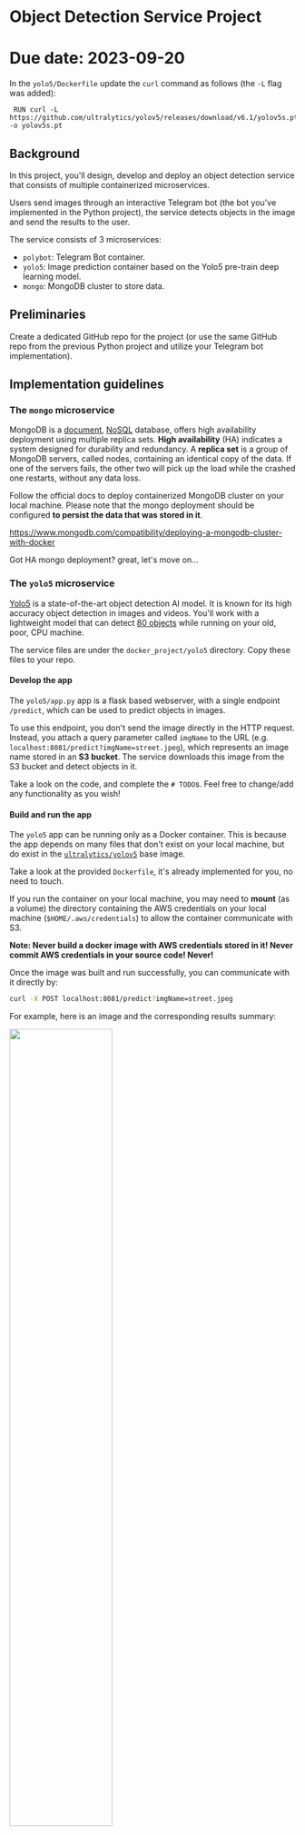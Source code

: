 # Object Detection Service Project
# Due date: 2023-09-20

In the `yolo5/Dockerfile` update the `curl` command as follows (the `-L` flag was added):

```text
 RUN curl -L https://github.com/ultralytics/yolov5/releases/download/v6.1/yolov5s.pt -o yolov5s.pt
```

## Background

In this project, you'll design, develop and deploy an object detection service that consists of multiple containerized microservices. 

Users send images through an interactive Telegram bot (the bot you've implemented in the Python project), the service detects objects in the image and send the results to the user.

The service consists of 3 microservices: 

- `polybot`: Telegram Bot container.
- `yolo5`: Image prediction container based on the Yolo5 pre-train deep learning model.
- `mongo`: MongoDB cluster to store data.

## Preliminaries

Create a dedicated GitHub repo for the project (or use the same GitHub repo from the previous Python project and utilize your Telegram bot implementation).

## Implementation guidelines

### The `mongo` microservice

MongoDB is a [document](https://www.mongodb.com/document-databases), [NoSQL](https://www.mongodb.com/nosql-explained/nosql-vs-sql) database, offers high availability deployment using multiple replica sets.
**High availability** (HA) indicates a system designed for durability and redundancy.
A **replica set** is a group of MongoDB servers, called nodes, containing an identical copy of the data.
If one of the servers fails, the other two will pick up the load while the crashed one restarts, without any data loss.

Follow the official docs to deploy containerized MongoDB cluster on your local machine. 
Please note that the mongo deployment should be configured **to persist the data that was stored in it**.

https://www.mongodb.com/compatibility/deploying-a-mongodb-cluster-with-docker

Got HA mongo deployment? great, let's move on...

### The `yolo5` microservice

[Yolo5](https://github.com/ultralytics/yolov5) is a state-of-the-art object detection AI model. It is known for its high accuracy object detection in images and videos.
You'll work with a lightweight model that can detect [80 objects](https://github.com/ultralytics/yolov5/blob/master/data/coco128.yaml) while running on your old, poor, CPU machine. 

The service files are under the `docker_project/yolo5` directory. Copy these files to your repo.

#### Develop the app

The `yolo5/app.py` app is a flask based webserver, with a single endpoint `/predict`, which can be used to predict objects in images.  

To use this endpoint, you don't send the image directly in the HTTP request. Instead, you attach a query parameter called `imgName` to the URL (e.g. `localhost:8081/predict?imgName=street.jpeg`), which represents an image name stored in an **S3 bucket**. 
The service downloads this image from the S3 bucket and detect objects in it. 

Take a look on the code, and complete the `# TODO`s. Feel free to change/add any functionality as you wish!

#### Build and run the app

The `yolo5` app can be running only as a Docker container. This is because the app depends on many files that don't exist on your local machine, but do exist in the [`ultralytics/yolov5`](https://hub.docker.com/r/ultralytics/yolov5) base image.

Take a look at the provided `Dockerfile`, it's already implemented for you, no need to touch.

If you run the container on your local machine, you may need to **mount** (as a volume) the directory containing the AWS credentials on your local machine (`$HOME/.aws/credentials`) to allow the container communicate with S3.  

**Note: Never build a docker image with AWS credentials stored in it! Never commit AWS credentials in your source code! Never!**

Once the image was built and run successfully, you can communicate with it directly by:

```bash
curl -X POST localhost:8081/predict?imgName=street.jpeg
```

For example, here is an image and the corresponding results summary:

<img src="../.img/street.jpeg" width="60%">

```json
{
    "prediction_id": "9a95126c-f222-4c34-ada0-8686709f6432",
    "original_img_path": "data/images/street.jpeg",
    "predicted_img_path": "static/data/9a95126c-f222-4c34-ada0-8686709f6432/street.jpeg",
    "labels": [
      {
        "class": "person",
        "cx": 0.0770833,
        "cy": 0.673675,
        "height": 0.0603291,
        "width": 0.0145833
      },
      {
        "class": "traffic light",
        "cx": 0.134375,
        "cy": 0.577697,
        "height": 0.0329068,
        "width": 0.0104167
      },
      {
        "class": "potted plant",
        "cx": 0.984375,
        "cy": 0.778793,
        "height": 0.095064,
        "width": 0.03125
      },
      {
        "class": "stop sign",
        "cx": 0.159896,
        "cy": 0.481718,
        "height": 0.0859232,
        "width": 0.053125
      },
      {
        "class": "car",
        "cx": 0.130208,
        "cy": 0.734918,
        "height": 0.201097,
        "width": 0.108333
      },
      {
        "class": "bus",
        "cx": 0.285417,
        "cy": 0.675503,
        "height": 0.140768,
        "width": 0.0729167
      }
    ],
    "time": 1692016473.2343626
}
```

The model detected a _person_, _traffic light_, _potted plant_, _stop sign_, _car_, and a _bus_. Try it yourself with different images.

### The `polybot` microservice

You can either integrate your bot implementation from the previous Python project, or use the code sample given to you under `docker_project/polybot` directory. 

In case you use the code sample, make sure you have Telegram bot token, and you know how to expose your bot using `ngrok` when running it locally.

In the sample code, under `bot.py` you'll find the class `ObjectDetectionBot` with a `handle_message()` method that handles incoming messages from end-users.
When users send an image to the bot, you have to upload this image to S3 and perform an HTTP request to the `yolo5` service to predict the objects in this image.

Complete the `# TODO`s in `bot.py` to achieve this goal (or implement equivalent steps if you use your own bot implementation).

Here is an end-to-end example of how it may look like when all your microservices are running. Feel free to send the results to the user in any other form.

<img src="../.img/polysample.jpg" width="30%">

## Deploy the service in a single EC2 instance as a Docker Compose project

Create a Docker Compose project in the `docker-compose.yaml` file to provision the service (all 3 microservices) in a single command (`docker compose up`).
Deploy the compose project in a single EC2 instance located in a public subnet.

Deployment notes:

- Don't configure your compose file to build the images. Instead, push the `yolo5` and `polybot` images to DockerHub or an [ECR](https://docs.aws.amazon.com/AmazonECR/latest/userguide/getting-started-console.html) repo and use these images. 
- Attach an IAM role with the relevant permissions (e.g. read/write access to S3). Don't manage AWS credentials yourself, and never hard-code AWS credentials in the `docker-compose.yaml` file. 
- Don't hard-code your telegram token in the compose file, this is a sensitive data. [Read here](https://docs.docker.com/compose/use-secrets/) how to provide your compose project this data in a safe way.  
- Use `snyk` to clean your images from any HIGH and CRITICAL security vulnerabilities.

#### Exposing the bot to Telegram server

You can expose the polybot to Telegram servers by Ngrok, as done in the previous exercise (install and launch ngrok on the EC2 instance). 

Alternatively, you can use the instance's **public IP address** as the registered bot app URL in Telegram servers.
This requires some code changes in `polybot/app.py`.

Since the IP address may be changed, you should retrieve the public IP dynamically when the app is launching. You can get the instance public IP **from within** the instance by:

```python
import requests 

# reference https://docs.aws.amazon.com/AWSEC2/latest/UserGuide/instancedata-data-retrieval.html
TELEGRAM_APP_URL = requests.get('http://169.254.169.254/latest/meta-data/public-ipv4').text
```

In addition, your flask webserver should listen to HTTPS requests (Telegram doesn't accept unsecure HTTP communication).
For that, you should generate **self-signed certificate**, and use it when running the flask, as well as setting the webhook in Telegram. 

Here is a simple working example:    
https://github.com/eternnoir/pyTelegramBotAPI/blob/master/examples/webhook_examples/webhook_flask_echo_bot.py


## Submission

You have to present your work to the course staff, in a **10 minutes demo**. Your presentations would be evaluated according to the below list, in order of priority:

1. Showcasing a live, working demo of your work. Both locally and in the cloud.
2. Demonstrating deep understanding of the system.
3. Applying best practices and clean work.
4. Successful integration of a new feature, idea, or extension. Be creative!


## Good luck

